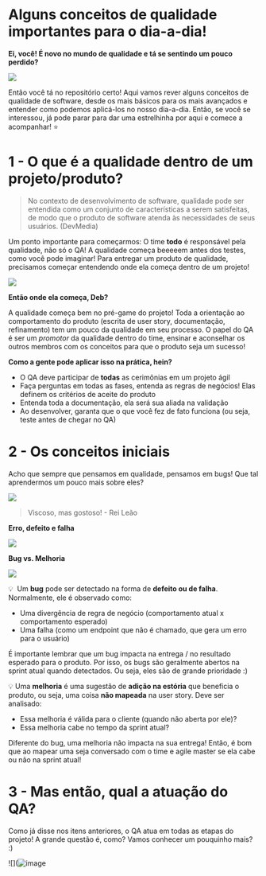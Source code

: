 # Alguns conceitos de qualidade importantes para o dia-a-dia!

**Ei, você! É novo no mundo de qualidade e tá se sentindo um pouco perdido?**

![](https://media0.giphy.com/media/xTiTnlU40nShI05woo/giphy.gif?cid=ecf05e47ohnl1sdj6ik04lopz2ipth16qwk5lyl7j0h63e1i&rid=giphy.gif)

Então você tá no repositório certo! Aqui vamos rever alguns conceitos de qualidade de software, desde os mais básicos para os mais avançados e entender como podemos aplicá-los no nosso dia-a-dia. Então, se você se interessou, já pode parar para dar uma estrelhinha por aqui e comece a acompanhar! ⭐

# 1 - O que é a qualidade dentro de um projeto/produto?

> No contexto de desenvolvimento de software, qualidade pode ser entendida como um conjunto de características a serem satisfeitas, de modo que o produto de software atenda às necessidades de seus usuários.  (DevMedia)

Um ponto importante para começarmos: O time **todo** é responsável pela qualidade, não só o QA! A qualidade começa beeeeem antes dos testes, como você pode imaginar! Para entregar um produto de qualidade, precisamos começar entendendo onde ela começa dentro de um projeto!

![](https://media1.giphy.com/media/K4Oo3RmM9QnMk/giphy.gif?cid=ecf05e47iy5auhkyht8321k9tm6hfyixp12cb2axqidcu0vd&rid=giphy.gif)

**Então onde ela começa, Deb?**

A qualidade começa bem no pré-game do projeto! Toda a orientação ao comportamento do produto (escrita de user story, documentação, refinamento) tem um pouco da qualidade em seu processo. O papel do QA é ser um *promotor* da qualidade dentro do time, ensinar e aconselhar os outros membros com os conceitos para que o produto seja um sucesso!

**Como a gente pode aplicar isso na prática, hein?**

-  O QA deve participar de **todas** as cerimônias em um projeto ágil
-  Faça perguntas em todas as fases, entenda as regras de negócios! Elas definem os critérios de aceite do produto
-  Entenda toda a documentação, ela será sua aliada na validação
-  Ao desenvolver, garanta que o que você fez de fato funciona (ou seja, teste antes de chegar no QA)

# 2 - Os conceitos iniciais

Acho que sempre que pensamos em qualidade, pensamos em bugs! Que tal aprendermos um pouco mais sobre eles? 

![](https://media1.giphy.com/media/hfBvI2Pq6zCYo/giphy.gif?cid=ecf05e475a1wtmtefslq0k8xr02dcaupkw7xuoolxrw1www4&rid=giphy.gif)
> Viscoso, mas gostoso! - Rei Leão

**Erro, defeito e falha**

![](https://i.ibb.co/y626KKG/github-com-debnl.png )

**Bug vs. Melhoria**

![](https://media4.giphy.com/media/D5H2pksUeW6Va/giphy.gif)

💡  Um **bug** pode ser detectado na forma de **defeito ou de falha**. Normalmente, ele é observado como:

- Uma divergência de regra de negócio (comportamento atual x comportamento esperado)
- Uma falha (como um endpoint que não é chamado, que gera um erro para o usuário)

É importante lembrar que um bug impacta na entrega / no resultado esperado para o produto. Por isso, os bugs são geralmente abertos na sprint atual quando detectados. Ou seja, eles são de grande prioridade :)

💡 Uma **melhoria** é uma sugestão de **adição na estória** que beneficia o produto, ou seja, uma coisa **não mapeada** na user story. Deve ser analisado:

- Essa melhoria é válida para o cliente (quando não aberta por ele)?
- Essa melhoria cabe no tempo da sprint atual?

Diferente do bug, uma melhoria não impacta na sua entrega! Então, é bom que ao mapear uma seja conversado com o time e agile master se ela cabe ou não na sprint atual!

# 3 - Mas então, qual a atuação do QA?

Como já disse nos itens anteriores, o QA atua em todas as etapas do projeto! A grande questão é, como? Vamos conhecer um pouquinho mais? :)

![](![image](https://user-images.githubusercontent.com/53586997/127193375-6929ec27-1d58-4d4a-b628-b6c2f09b16e5.png)

